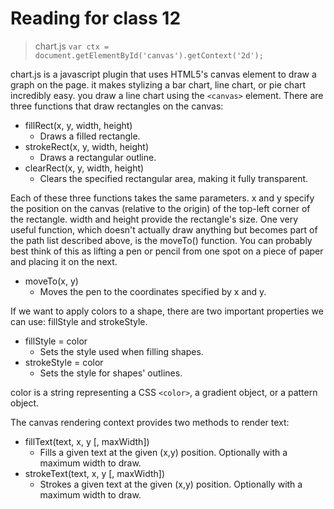 # Reading for class 12

>chart.js
`var ctx = document.getElementById('canvas').getContext('2d');`

chart.js is a javascript plugin that uses HTML5's canvas element to draw a graph on the page. it makes stylizing a bar chart, line chart, or pie chart incredibly easy. you draw a line chart using the `<canvas>` element. 
There are three functions that draw rectangles on the canvas:

- fillRect(x, y, width, height)
  + Draws a filled rectangle.
- strokeRect(x, y, width, height)
  + Draws a rectangular outline.
- clearRect(x, y, width, height)
  + Clears the specified rectangular area, making it fully transparent.

Each of these three functions takes the same parameters. x and y specify the position on the canvas (relative to the origin) of the top-left corner of the rectangle. width and height provide the rectangle's size. One very useful function, which doesn't actually draw anything but becomes part of the path list described above, is the moveTo() function. You can probably best think of this as lifting a pen or pencil from one spot on a piece of paper and placing it on the next.

- moveTo(x, y)
  + Moves the pen to the coordinates specified by x and y.

If we want to apply colors to a shape, there are two important properties we can use: fillStyle and strokeStyle.

- fillStyle = color
  + Sets the style used when filling shapes.
- strokeStyle = color
  + Sets the style for shapes' outlines.

color is a string representing a CSS `<color>`, a gradient object, or a pattern object.

The canvas rendering context provides two methods to render text:

- fillText(text, x, y [, maxWidth])
  + Fills a given text at the given (x,y) position. Optionally with a maximum width to draw.
- strokeText(text, x, y [, maxWidth])
  + Strokes a given text at the given (x,y) position. Optionally with a maximum width to draw.